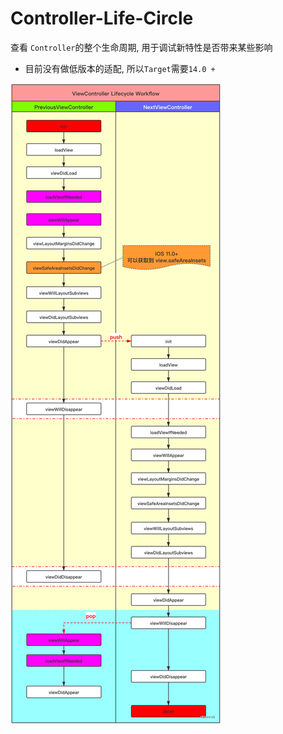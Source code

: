 # Controller-Life-Circle

查看 `Controller`的整个生命周期, 用于调试新特性是否带来某些影响

- 目前没有做低版本的适配, 所以`Target`需要`14.0 +`

![图片来源于网络](https://github.com/ShenYj/Controller-Life-Circle/blob/main/Controller的生命周期.png?raw=true)
